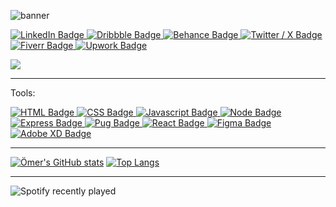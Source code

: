 ![banner](https://user-images.githubusercontent.com/59279876/230118283-ac551734-f8bb-40dd-aecb-c78650da5d9f.png)

<div id="badges">
  <a href="https://www.linkedin.com/in/omer-mert-eryigit/">
    <img src="https://img.shields.io/badge/LinkedIn-f0722a?style=for-the-badge&logo=linkedin&logoColor=white" alt="LinkedIn Badge"/>
  </a>
  <a href="https://dribbble.com/BYTH/shots">
    <img src="https://img.shields.io/badge/Dribbble-f0722a?style=for-the-badge&logo=dribbble&logoColor=white" alt="Dribbble Badge"/>
  </a>
  <a href="https://www.behance.net/oomerty">
    <img src="https://img.shields.io/badge/Behance-f0722a?style=for-the-badge&logo=behance&logoColor=white" alt="Behance Badge"/>
  </a>
  <a href="https://twitter.com/oomertty">
    <img src="https://img.shields.io/badge/Twitter / X-f0722a?style=for-the-badge&logo=x&logoColor=white" alt="Twitter / X Badge"/>
  </a>
  <a href="https://www.fiverr.com/oomert">
    <img src="https://img.shields.io/badge/Fiverr-white?style=for-the-badge&logo=fiverr&logoColor=f0722a" alt="Fiverr Badge"/>
  </a>
  <a href="https://www.upwork.com/freelancers/~0149c86cbb3a1a6e76">
    <img src="https://img.shields.io/badge/Upwork-white?style=for-the-badge&logo=upwork&logoColor=f0722a" alt="Upwork Badge"/>
  </a>
</div>

![](https://komarev.com/ghpvc/?username=your-github-oomertu)

<hr>

Tools:

<div id="tools">
  <a href="">
    <img src="https://img.shields.io/badge/HTML-f0722a?style=for-the-badge&logo=html5&logoColor=white" alt="HTML Badge"/>
  </a>
  <a href="">
    <img src="https://img.shields.io/badge/CSS-f0722a?style=for-the-badge&logo=css3&logoColor=white" alt="CSS Badge"/>
  </a>
  <a href="">
    <img src="https://img.shields.io/badge/JavaScript-f0722a?style=for-the-badge&logo=javascript&logoColor=white" alt="Javascript Badge"/>
  </a>
  <a href="">
    <img src="https://img.shields.io/badge/Node JS-f0722a?style=for-the-badge&logo=node-js&logoColor=white" alt="Node Badge"/>
  </a>
  <a href="">
    <img src="https://img.shields.io/badge/Express-f0722a?style=for-the-badge&logo=express&logoColor=white" alt="Express Badge"/>
  </a>
  <a href="">
    <img src="https://img.shields.io/badge/Pug-f0722a?style=for-the-badge&logo=pug&logoColor=white" alt="Pug Badge"/>
  </a>
  <a href="">
    <img src="https://img.shields.io/badge/React-f0722a?style=for-the-badge&logo=react&logoColor=white" alt="React Badge"/>
  </a>
  <a href="">
    <img src="https://img.shields.io/badge/Figma-white?style=for-the-badge&logo=figma&logoColor=f0722a" alt="Figma Badge"/>
  </a>
  <a href="">
    <img src="https://img.shields.io/badge/Adobe XD-white?style=for-the-badge&logo=adobexd&logoColor=f0722a" alt="Adobe XD Badge"/>
  </a>
</div>

<hr>

[![Ömer's GitHub stats](https://github-readme-stats.vercel.app/api?username=oomerty&show_icons=true&theme=github_dark_dimmed)](https://github.com/anuraghazra/github-readme-stats)
[![Top Langs](https://github-readme-stats.vercel.app/api/top-langs/?username=oomerty&show_icons=true&theme=github_dark_dimmed&layout=compact)](https://github.com/anuraghazra/github-readme-stats)

<hr>

![Spotify recently played](https://spotify-recently-played-readme.vercel.app/api?user=bytheefsane&count=3&unique=true)

<!--
**oomerty/oomerty** is a ✨ _special_ ✨ repository because its `README.md` (this file) appears on your GitHub profile.

Here are some ideas to get you started:

- 🔭 I’m currently working on ...
- 🌱 I’m currently learning ...
- 👯 I’m looking to collaborate on ...
- 🤔 I’m looking for help with ...
- 💬 Ask me about ...
- 📫 How to reach me: ...
- 😄 Pronouns: ...
- ⚡ Fun fact: ...
-->

